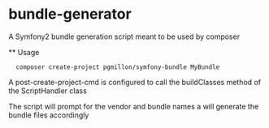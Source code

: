 bundle-generator
================

A Symfony2 bundle generation script meant to be used by composer

** Usage

      composer create-project pgmillon/symfony-bundle MyBundle

A post-create-project-cmd is configured to call the buildClasses method of the ScriptHandler class

The script will prompt for the vendor and bundle names a will generate the bundle files accordingly
